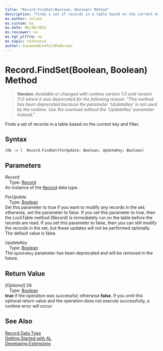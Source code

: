 ```yaml
---
title: "Record.FindSet(Boolean, Boolean) Method"
description: "Finds a set of records in a table based on the current key and filter."
ms.author: solsen
ms.custom: na
ms.date: 06/30/2023
ms.reviewer: na
ms.tgt_pltfrm: na
ms.topic: reference
author: SusanneWindfeldPedersen
---
```

[//]: # (START>DO_NOT_EDIT)
[//]: # (IMPORTANT:Do not edit any of the content between here and the END>DO_NOT_EDIT.)
[//]: # (Any modifications should be made in the .xml files in the ModernDev repo.)
# Record.FindSet(Boolean, Boolean) Method
> **Version**: _Available or changed with runtime version 1.0 until version 11.0 where it was deprecated for the following reason: "This method has been deprecated because the parameter 'UpdateKey' is not used by the runtime. Use the overload without the 'UpdateKey' parameter instead."_

Finds a set of records in a table based on the current key and filter.


## Syntax
```AL
[Ok := ]  Record.FindSet(ForUpdate: Boolean, UpdateKey: Boolean)
```
## Parameters
*Record*  
&emsp;Type: [Record](record-data-type.md)  
An instance of the [Record](record-data-type.md) data type.  

*ForUpdate*  
&emsp;Type: [Boolean](../boolean/boolean-data-type.md)  
Set this parameter to true if you want to modify any records in the set; otherwise, set the parameter to false. If you set this parameter to true, then the LockTable method (Record) is immediately run on the table before the records are read. If you set this parameter to false, then you can still modify the records in the set, but these updates will not be performed optimally. The default value is false.
          

*UpdateKey*  
&emsp;Type: [Boolean](../boolean/boolean-data-type.md)  
 The `UpdateKey` parameter has been deprecated and will be removed in the future.
          


## Return Value
*[Optional] Ok*  
&emsp;Type: [Boolean](../boolean/boolean-data-type.md)  
**true** if the operation was successful; otherwise **false**.   If you omit this optional return value and the operation does not execute successfully, a runtime error will occur.  


[//]: # (IMPORTANT: END>DO_NOT_EDIT)
## See Also
[Record Data Type](record-data-type.md)  
[Getting Started with AL](../../devenv-get-started.md)  
[Developing Extensions](../../devenv-dev-overview.md)